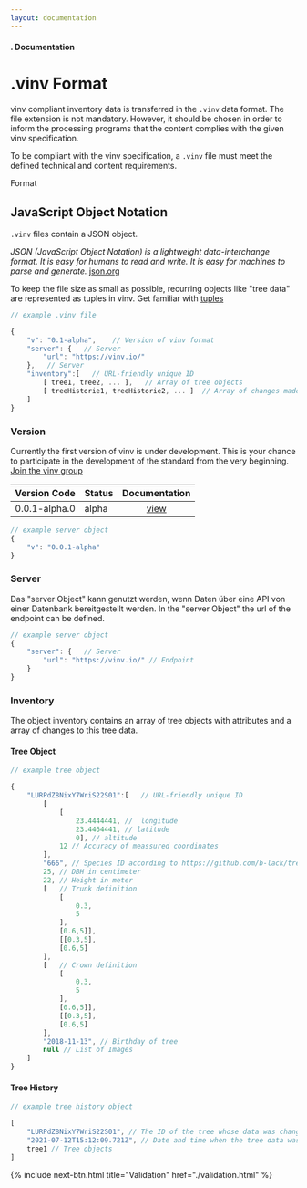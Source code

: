 ```yaml
---
layout: documentation
---
```


#### . Documentation
# .vinv Format

<span class="heighlight">vinv</span> compliant inventory data is transferred in the `.vinv` data format. The file extension is not mandatory. However, it should be chosen in order to inform the processing programs that the content complies with the given <span class="heighlight">vinv</span> specification.

To be compliant with the <span class="heighlight">vinv</span> specification, a `.vinv` file must meet the defined technical and content requirements.

<p class="h5">
  <span class="subtitle point-before hp">Format</span>
</p>
<h2 class="m-0">JavaScript Object Notation</h2>

`.vinv` files contain a JSON object.

*JSON (JavaScript Object Notation) is a lightweight data-interchange format. It is easy for humans to read and write. It is easy for machines to parse and generate.* [json.org](https://www.json.org/)

To keep the file size as small as possible, recurring objects like "tree data" are represented as tuples in <span class="heighlight">vinv</span>. Get familiar with [tuples](https://json-schema.org/understanding-json-schema/reference/array.html#tuple-validation)

```javascript
// example .vinv file

{
    "v": "0.1-alpha",    // Version of vinv format
    "server": {   // Server
        "url": "https://vinv.io/"
    },   // Server
    "inventory":[   // URL-friendly unique ID
        [ tree1, tree2, ... ],   // Array of tree objects
        [ treeHistorie1, treeHistorie2, ... ]  // Array of changes made to the Tree object above
    ]
}
```

### Version

Currently the first version of vinv is under development. This is your chance to participate in the development of the standard from the very beginning. [Join the vinv group](/group)

| Version Code        | Status  | Documentation |
| ------------- | ------------- |:-----:|
| 0.0.1-alpha.0      | alpha | [view](https://https://github.com/vinv-group/vinv-schema) |

```javascript
// example server object
{
    "v": "0.0.1-alpha"
}
```

### Server ###

Das "server Object" kann genutzt werden, wenn Daten über eine API von einer Datenbank bereitgestellt werden. In the "server Object" the url of the endpoint can be defined.

```javascript
// example server object
{
    "server": {   // Server
        "url": "https://vinv.io/" // Endpoint
    }
}
```

### Inventory ###

The object inventory contains an array of tree objects with attributes and a array of changes to this tree data.

#### Tree Object ####

```javascript
// example tree object

{
    "LURPdZ8NixY7WriS22S01":[   // URL-friendly unique ID
        [
            [
                23.4444441, //  longitude
                23.4464441, // latitude
                0], // altitude
            12 // Accuracy of meassured coordinates
        ],
        "666", // Species ID according to https://github.com/b-lack/tree-species
        25, // DBH in centimeter
        22, // Height in meter
        [   // Trunk definition
            [
                0.3,
                5
            ],
            [0.6,5]],
            [[0.3,5],
            [0.6,5]
        ],
        [   // Crown definition
            [
                0.3,
                5
            ],
            [0.6,5]],
            [[0.3,5],
            [0.6,5]
        ],
        "2018-11-13", // Birthday of tree
        null // List of Images
    ]
}
```

#### Tree History ####

```javascript
// example tree history object

[
    "LURPdZ8NixY7WriS22S01", // The ID of the tree whose data was changed
    "2021-07-12T15:12:09.721Z", // Date and time when the tree data was changed
    tree1 // Tree objects
]
```

{% include next-btn.html 
    title="Validation"
    href="./validation.html"
%}